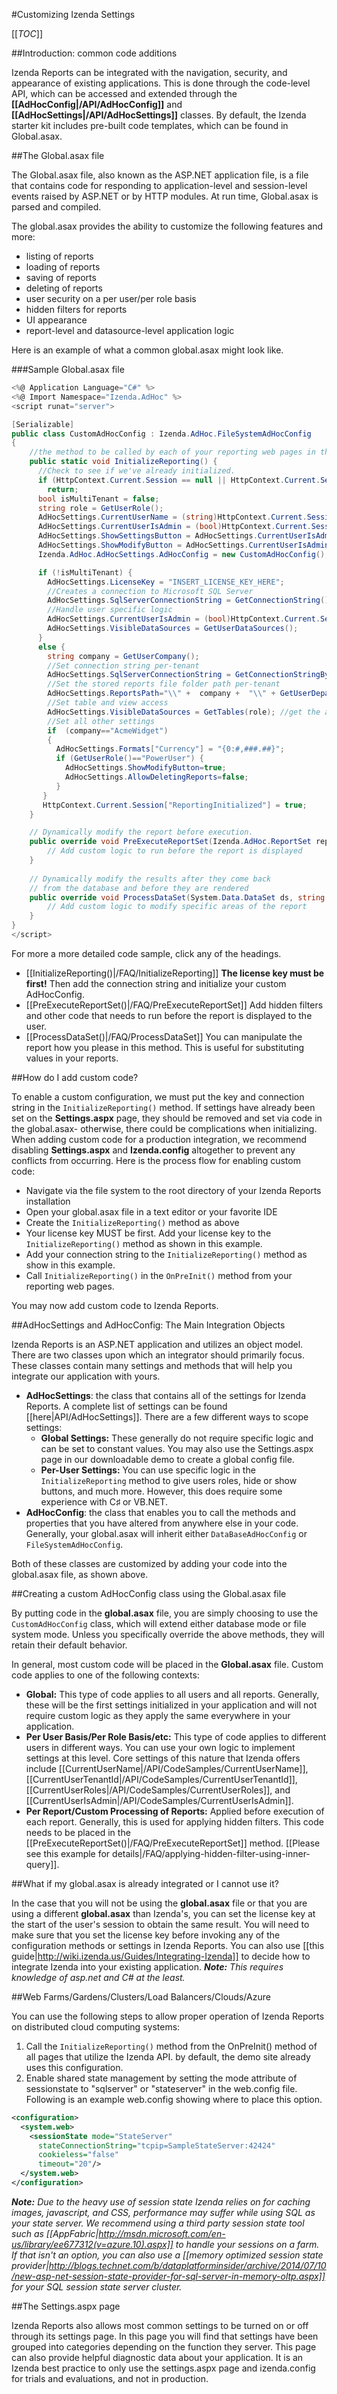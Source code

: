 #Customizing Izenda Settings

[[_TOC_]]

##Introduction: common code additions

Izenda Reports can be integrated with the navigation, security, and appearance of existing applications. This is done through the code-level API, which can be accessed and extended through the **[[AdHocConfig|/API/AdHocConfig]]** and **[[AdHocSettings|/API/AdHocSettings]]** classes. By default, the Izenda starter kit includes pre-built code templates, which can be found in Global.asax.

##The Global.asax file

The Global.asax file, also known as the ASP.NET application file, is a file that contains code for responding to application-level and session-level events raised by ASP.NET or by HTTP modules. At run time, Global.asax is parsed and compiled.

The global.asax provides the ability to customize the following features and more:

* listing of reports
* loading of reports
* saving of reports
* deleting of reports
* user security on a per user/per role basis
* hidden filters for reports
* UI appearance
* report-level and datasource-level application logic

Here is an example of what a common global.asax might look like. 

###Sample Global.asax file

``` c#
<%@ Application Language="C#" %>
<%@ Import Namespace="Izenda.AdHoc" %>
<script runat="server">

[Serializable]
public class CustomAdHocConfig : Izenda.AdHoc.FileSystemAdHocConfig
{
    //the method to be called by each of your reporting web pages in the OnPreInit() method. This will instantiate Izenda reports throughout your reporting application.
    public static void InitializeReporting() {
      //Check to see if we've already initialized.
      if (HttpContext.Current.Session == null || HttpContext.Current.Session["ReportingInitialized"] != null)
        return;
      bool isMultiTenant = false;
      string role = GetUserRole();
      AdHocSettings.CurrentUserName = (string)HttpContext.Current.Session["UserName"]; //Assumes the authenticated username is stored in a session variable
      AdHocSettings.CurrentUserIsAdmin = (bool)HttpContext.Current.Session["IsAdmin"]; //Assumes the authenticated user's admin status is stored in a session variable
      AdHocSettings.ShowSettingsButton = AdHocSettings.CurrentUserIsAdmin;
      AdHocSettings.ShowModifyButton = AdHocSettings.CurrentUserIsAdmin;
      Izenda.AdHoc.AdHocSettings.AdHocConfig = new CustomAdHocConfig();

      if (!isMultiTenant) {
        AdHocSettings.LicenseKey = "INSERT_LICENSE_KEY_HERE";
        //Creates a connection to Microsoft SQL Server
        AdHocSettings.SqlServerConnectionString = GetConnectionString();
        //Handle user specific logic
        AdHocSettings.CurrentUserIsAdmin = (bool)HttpContext.Current.Session
        AdHocSettings.VisibleDataSources = GetUserDataSources();
      }
      else {
        string company = GetUserCompany();
        //Set connection string per-tenant
        AdHocSettings.SqlServerConnectionString = GetConnectionStringByCompany(company);
        //Set the stored reports file folder path per-tenant
        AdHocSettings.ReportsPath="\\" +  company +  "\\" + GetUserDepartment(AdHocSettings.CurrentUserName);
        //Set table and view access
        AdHocSettings.VisibleDataSources = GetTables(role); //get the allowed datasources based on role
        //Set all other settings
        if  (company=="AcmeWidget")
        {
          AdHocSettings.Formats["Currency"] = "{0:#,###.##}";
          if (GetUserRole()=="PowerUser") {
            AdHocSettings.ShowModifyButton=true;
            AdHocSettings.AllowDeletingReports=false; 
          }
       }
       HttpContext.Current.Session["ReportingInitialized"] = true;
    }

    // Dynamically modify the report before execution. 
    public override void PreExecuteReportSet(Izenda.AdHoc.ReportSet reportSet) {
        // Add custom logic to run before the report is displayed     
    }
	
    // Dynamically modify the results after they come back 
    // from the database and before they are rendered
    public override void ProcessDataSet(System.Data.DataSet ds, string reportPart) {
        // Add custom logic to modify specific areas of the report
    }
}
</script>
```

For more a more detailed code sample, click any of the headings.

  * [[InitializeReporting()|/FAQ/InitializeReporting]] **The license key must be first!** Then add the connection string and initialize your custom AdHocConfig.
  * [[PreExecuteReportSet()|/FAQ/PreExecuteReportSet]] Add hidden filters and other code that needs to run before the report is displayed to the user.
  * [[ProcessDataSet()|/FAQ/ProcessDataSet]] You can manipulate the report how you please in this method. This is useful for substituting values in your reports.

##How do I add custom code?

To enable a custom configuration, we must put the key and connection string in the ``InitializeReporting()`` method. If settings have already been set on the **Settings.aspx** page, they should be removed and set via code in the global.asax- otherwise, there could be complications when initializing. When adding custom code for a production integration, we recommend disabling **Settings.aspx** and **Izenda.config** altogether to prevent any conflicts from occurring. Here is the process flow for enabling custom code: 

  * Navigate via the file system to the root directory of your Izenda Reports installation
  * Open your global.asax file in a text editor or your favorite IDE
  * Create the ``InitializeReporting()`` method as above
  * Your license key MUST be first. Add your license key to the ``InitializeReporting()`` method as shown in this example.
  * Add your connection string to the ``InitializeReporting()`` method as show in this example.
  * Call ``InitializeReporting()`` in the ``OnPreInit()`` method from your reporting web pages.

You may now add custom code to Izenda Reports.

##AdHocSettings and AdHocConfig: The Main Integration Objects

Izenda Reports is an ASP.NET application and utilizes an object model. There are two classes upon which an integrator should primarily focus. These classes contain many settings and methods that will help you integrate our application with yours.

* **AdHocSettings**: the class that contains all of the settings for Izenda Reports. A complete list of settings can be found [[here|API/AdHocSettings]]. There are a few different ways to scope settings:
    * **Global Settings:** These generally do not require specific logic and can be set to constant values. You may also use the Settings.aspx page in our downloadable demo to create a global config file.
    * **Per-User Settings:** You can use specific logic in the ``InitializeReporting`` method to give users roles, hide or show buttons, and much more. However, this does require some experience with C♯ or VB.NET.
* **AdHocConfig**: the class that enables you to call the methods and properties that you have altered from anywhere else in your code. Generally, your global.asax will inherit either ``DataBaseAdHocConfig`` or ``FileSystemAdHocConfig``.

Both of these classes are customized by adding your code into the global.asax file, as shown above.

##Creating a custom AdHocConfig class using the Global.asax file

By putting code in the **global.asax** file, you are simply choosing to use the ``CustomAdHocConfig`` class, which will extend either database mode or file system mode. Unless you specifically override the above methods, they will retain their default behavior.

In general, most custom code will be placed in the **Global.asax** file. Custom code applies to one of the following contexts:

  * **Global:** This type of code applies to all users and all reports. Generally, these will be the first settings initialized in your application and will not require custom logic as they apply the same everywhere in your application. 
  * **Per User Basis/Per Role Basis/etc:** This type of code applies to different users in different ways. You can use your own logic to implement settings at this level. Core settings of this nature that Izenda offers include [[CurrentUserName|/API/CodeSamples/CurrentUserName]], [[CurrentUserTenantId|/API/CodeSamples/CurrentUserTenantId]], [[CurrentUserRoles|/API/CodeSamples/CurrentUserRoles]], and [[CurrentUserIsAdmin|/API/CodeSamples/CurrentUserIsAdmin]].
  * **Per Report/Custom Processing of Reports:** Applied before execution of each report. Generally, this is used for applying hidden filters. This code needs to be placed in the [[PreExecuteReportSet()|/FAQ/PreExecuteReportSet]] method. [[Please see this example for details|/FAQ/applying-hidden-filter-using-inner-query]].

##What if my global.asax is already integrated or I cannot use it?

In the case that you will not be using the **global.asax** file or that you are using a different **global.asax** than Izenda's, you can set the license key at the start of the user's session to obtain the same result. You will need to make sure that you set the license key before invoking any of the configuration methods or settings in Izenda Reports. You can also use [[this guide|http://wiki.izenda.us/Guides/Integrating-Izenda]] to decide how to integrate Izenda into your existing application. _**Note:** This requires knowledge of asp.net and C# at the least._

##Web Farms/Gardens/Clusters/Load Balancers/Clouds/Azure

You can use the following steps to allow proper operation of Izenda Reports on distributed cloud computing systems:

1. Call the ``InitializeReporting()`` method from the OnPreInit() method of all pages that utilize the Izenda API. by default, the demo site already uses this configuration.
2. Enable shared state management by setting the mode attribute of sessionstate to "sqlserver" or "stateserver" in the web.config file. Following is an example web.config showing where to place this option.

```xml
<configuration>
  <system.web>
    <sessionState mode="StateServer"
      stateConnectionString="tcpip=SampleStateServer:42424"
      cookieless="false"
      timeout="20"/>
  </system.web>
</configuration>
```

_**Note:** Due to the heavy use of session state Izenda relies on for caching images, javascript, and CSS, performance may suffer while using SQL as your state server. We recommend using a third party session state tool such as [[AppFabric|http://msdn.microsoft.com/en-us/library/ee677312(v=azure.10).aspx]] to handle your sessions on a farm. If that isn't an option, you can also use a [[memory optimized session state provider|http://blogs.technet.com/b/dataplatforminsider/archive/2014/07/10/new-asp-net-session-state-provider-for-sql-server-in-memory-oltp.aspx]] for your SQL session state server cluster._

##The Settings.aspx page

Izenda Reports also allows most common settings to be turned on or off through its settings page. In this page you will find that settings have been grouped into categories depending on the function they server. This page can also provide helpful diagnostic data about your application. It is an Izenda best practice to only use the settings.aspx page and izenda.config for trials and evaluations, and not in production.
